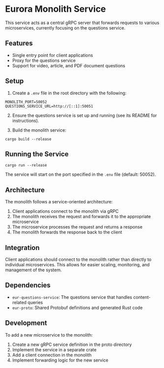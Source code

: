 # Eurora Monolith Service

This service acts as a central gRPC server that forwards requests to various microservices, currently focusing on the questions service.

## Features

- Single entry point for client applications
- Proxy for the questions service
- Support for video, article, and PDF document questions

## Setup

1. Create a `.env` file in the root directory with the following:

```
MONOLITH_PORT=50052
QUESTIONS_SERVICE_URL=http://[::1]:50051
```

2. Ensure the questions service is set up and running (see its README for instructions).

3. Build the monolith service:

```
cargo build --release
```

## Running the Service

```
cargo run --release
```

The service will start on the port specified in the `.env` file (default: 50052).

## Architecture

The monolith follows a service-oriented architecture:

1. Client applications connect to the monolith via gRPC
2. The monolith receives the request and forwards it to the appropriate microservice
3. The microservice processes the request and returns a response
4. The monolith forwards the response back to the client

## Integration

Client applications should connect to the monolith rather than directly to individual microservices. This allows for easier scaling, monitoring, and management of the system.

## Dependencies

- `eur-questions-service`: The questions service that handles content-related queries
- `eur-proto`: Shared Protobuf definitions and generated Rust code

## Development

To add a new microservice to the monolith:

1. Create a new gRPC service definition in the proto directory
2. Implement the service in a separate crate
3. Add a client connection in the monolith
4. Implement forwarding logic for the new service